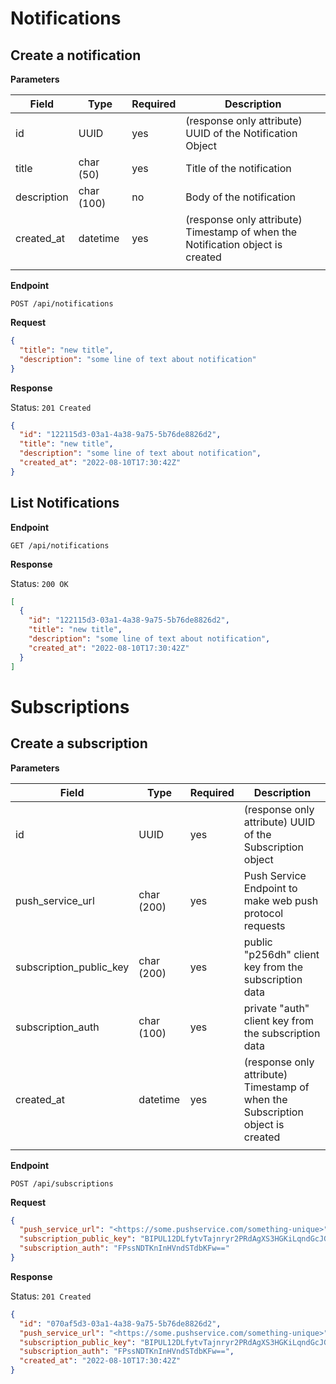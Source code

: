 # Notifications

## Create a notification

**Parameters**

| Field       | Type       | Required | Description                                                                    |
|-------------|------------|----------|--------------------------------------------------------------------------------|
| id          | UUID       | yes      | (response only attribute) UUID of the Notification Object                      |
| title       | char (50)  | yes      | Title of the notification                                                      |
| description | char (100) | no       | Body of the notification                                                       |
| created_at  | datetime   | yes      | (response only attribute) Timestamp of when the Notification object is created |
|             |            |          |                                                                                |

**Endpoint**

```
POST /api/notifications
```

**Request**

```json
{
  "title": "new title",
  "description": "some line of text about notification"
}
```

**Response**

Status: `201 Created`

```json
{
  "id": "122115d3-03a1-4a38-9a75-5b76de8826d2",
  "title": "new title",
  "description": "some line of text about notification",
  "created_at": "2022-08-10T17:30:42Z"
}
```

## List Notifications

**Endpoint**

```
GET /api/notifications
```

**Response**

Status: `200 OK`

```json
[
  {
    "id": "122115d3-03a1-4a38-9a75-5b76de8826d2",
    "title": "new title",
    "description": "some line of text about notification",
    "created_at": "2022-08-10T17:30:42Z"
  }
]
```

# Subscriptions

## Create a subscription

**Parameters**


| Field                   | Type       | Required | Description                                                                    |
|-------------------------|------------|----------|--------------------------------------------------------------------------------|
| id                      | UUID       | yes      | (response only attribute) UUID of the Subscription object                      |
| push_service_url        | char (200) | yes      | Push Service Endpoint to make web push protocol requests                       |
| subscription_public_key | char (200) | yes      | public "p256dh" client key from the subscription data                          |
| subscription_auth       | char (100) | yes      | private "auth" client key from the subscription data                           |
| created_at              | datetime   | yes      | (response only attribute) Timestamp of when the Subscription object is created |
|                         |            |          |                                                                                |


**Endpoint**

```
POST /api/subscriptions
```

**Request**

```json
{
  "push_service_url": "<https://some.pushservice.com/something-unique>",
  "subscription_public_key": "BIPUL12DLfytvTajnryr2PRdAgXS3HGKiLqndGcJGabyhHheJYlNGCeXl1dn18gSJ1WAkAPIxr4gK0_dQds4yiI=",
  "subscription_auth": "FPssNDTKnInHVndSTdbKFw=="
}
```

**Response**

Status: `201 Created`

```json
{
  "id": "070af5d3-03a1-4a38-9a75-5b76de8826d2",
  "push_service_url": "<https://some.pushservice.com/something-unique>",
  "subscription_public_key": "BIPUL12DLfytvTajnryr2PRdAgXS3HGKiLqndGcJGabyhHheJYlNGCeXl1dn18gSJ1WAkAPIxr4gK0_dQds4yiI=",
  "subscription_auth": "FPssNDTKnInHVndSTdbKFw==",
  "created_at": "2022-08-10T17:30:42Z"
}
```
